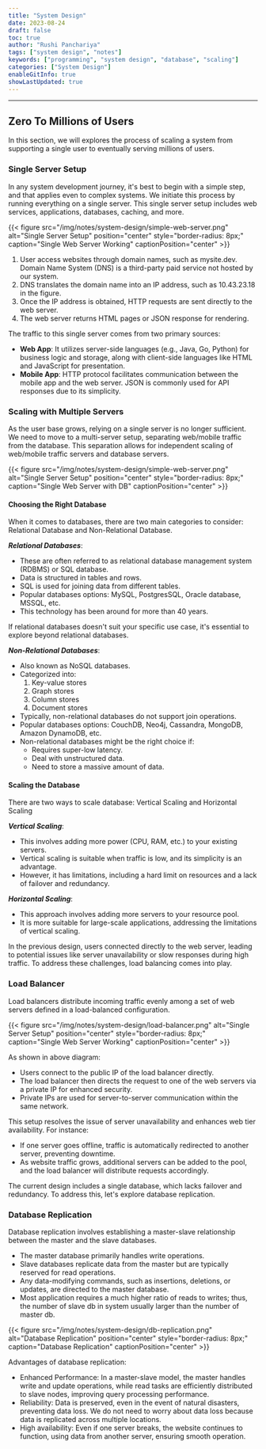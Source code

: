 ```yaml
---
title: "System Design"
date: 2023-08-24
draft: false
toc: true
author: "Rushi Panchariya"
tags: ["system design", "notes"]
keywords: ["programming", "system design", "database", "scaling"]
categories: ["System Design"]
enableGitInfo: true
showLastUpdated: true
---
```


---

## Zero To Millions of Users

In this section, we will explores the process of scaling a system from supporting a single user to eventually serving millions of users.

### Single Server Setup

In any system development journey, it's best to begin with a simple step, and that applies even to complex systems. We initiate this process by running everything on a single server. This single server setup includes web services, applications, databases, caching, and more.

{{< figure src="/img/notes/system-design/simple-web-server.png" alt="Single Server Setup" position="center" style="border-radius: 8px;" caption="Single Web Server Working" captionPosition="center" >}}

1. User access websites through domain names, such as mysite.dev. Domain Name System (DNS) is a third-party paid service not hosted by our system.
2. DNS translates the domain name into an IP address, such as 10.43.23.18 in the figure.
3. Once the IP address is obtained, HTTP requests are sent directly to the web server.
4. The web server returns HTML pages or JSON response for rendering.

The traffic to this single server comes from two primary sources:

- **Web App**: It utilizes server-side languages (e.g., Java, Go, Python) for business logic and storage, along with client-side languages like HTML and JavaScript for presentation.
- **Mobile App**: HTTP protocol facilitates communication between the mobile app and the web server. JSON is commonly used for API responses due to its simplicity.

### Scaling with Multiple Servers

As the user base grows, relying on a single server is no longer sufficient. We need to move to a multi-server setup, separating web/mobile traffic from the database. This separation allows for independent scaling of web/mobile traffic servers and database servers.

{{< figure src="/img/notes/system-design/simple-web-server.png" alt="Single Server Setup" position="center" style="border-radius: 8px;" caption="Single Web Server with DB" captionPosition="center" >}}

#### Choosing the Right Database

When it comes to databases, there are two main categories to consider: Relational Database and Non-Relational Database.

**_Relational Databases_**:

- These are often referred to as relational database management system (RDBMS) or SQL database.
- Data is structured in tables and rows.
- SQL is used for joining data from different tables.
- Popular databases options: MySQL, PostgresSQL, Oracle database, MSSQL, etc.
- This technology has been around for more than 40 years.

If relational databases doesn't suit your specific use case, it's essential to explore beyond relational databases.

**_Non-Relational Databases_**:

- Also known as NoSQL databases.
- Categorized into:
  1. Key-value stores
  2. Graph stores
  3. Column stores
  4. Document stores
- Typically, non-relational databases do not support join operations.
- Popular databases options: CouchDB, Neo4j, Cassandra, MongoDB, Amazon DynamoDB, etc.
- Non-relational databases might be the right choice if:
  - Requires super-low latency.
  - Deal with unstructured data.
  - Need to store a massive amount of data.

#### Scaling the Database

There are two ways to scale database: Vertical Scaling and Horizontal Scaling

**_Vertical Scaling_**:

- This involves adding more power (CPU, RAM, etc.) to your existing servers.
- Vertical scaling is suitable when traffic is low, and its simplicity is an advantage.
- However, it has limitations, including a hard limit on resources and a lack of failover and redundancy.

**_Horizontal Scaling_**:

- This approach involves adding more servers to your resource pool.
- It is more suitable for large-scale applications, addressing the limitations of vertical scaling.

In the previous design, users connected directly to the web server, leading to potential issues like server unavailability or slow responses during high traffic. To address these challenges, load balancing comes into play.

### Load Balancer

Load balancers distribute incoming traffic evenly among a set of web servers defined in a load-balanced configuration.

{{< figure src="/img/notes/system-design/load-balancer.png" alt="Single Server Setup" position="center" style="border-radius: 8px;" caption="Single Web Server Working" captionPosition="center" >}}

As shown in above diagram:

- Users connect to the public IP of the load balancer directly.
- The load balancer then directs the request to one of the web servers via a private IP for enhanced security.
- Private IPs are used for server-to-server communication within the same network.

This setup resolves the issue of server unavailability and enhances web tier availability. For instance:

- If one server goes offline, traffic is automatically redirected to another server, preventing downtime.
- As website traffic grows, additional servers can be added to the pool, and the load balancer will distribute requests accordingly.

The current design includes a single database, which lacks failover and redundancy. To address this, let's explore database replication.

### Database Replication

Database replication involves establishing a master-slave relationship between the master and the slave databases.

- The master database primarily handles write operations.
- Slave databases replicate data from the master but are typically reserved for read operations.
- Any data-modifying commands, such as insertions, deletions, or updates, are directed to the master database.
- Most application requires a much higher ratio of reads to writes; thus, the number of slave db in system usually larger than the number of master db.

{{< figure src="/img/notes/system-design/db-replication.png" alt="Database Replication" position="center" style="border-radius: 8px;" caption="Database Replication" captionPosition="center" >}}

Advantages of database replication:

- Enhanced Performance: In a master-slave model, the master handles write and update operations, while read tasks are efficiently distributed to slave nodes, improving query processing performance.
- Reliability: Data is preserved, even in the event of natural disasters, preventing data loss. We do not need to worry about data loss because data is replicated across multiple locations.
- High availability: Even if one server breaks, the website continues to function, using data from another server, ensuring smooth operation.
